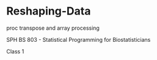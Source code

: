 # Reshaping-Data
proc transpose and array processing

SPH BS 803 - Statistical Programming for Biostatisticians

Class 1
